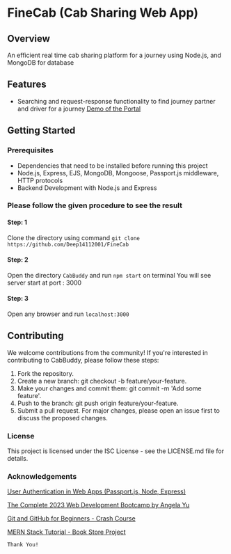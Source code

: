 # FineCab (Cab Sharing Web App)

## Overview
An efficient real time cab sharing platform for a journey using Node.js, and MongoDB for database

## Features
- Searching and request-response functionality to find journey partner and driver for a journey
[Demo of the Portal](https://github.com/Deep14112001/FineCab/blob/main/demo/demo.md)

## Getting Started
### Prerequisites
- Dependencies that need to be installed before running this project
- Node.js, Express, EJS, MongoDB, Mongoose, Passport.js middleware, HTTP protocols
- Backend Development with Node.js and Express
 
### Please follow the given procedure to see the result

#### Step: 1
  Clone the directory using command `git clone https://github.com/Deep14112001/FineCab`
#### Step: 2
  Open the directory `CabBuddy` and run `npm start` on terminal
  You will see server start at port : 3000
#### Step: 3
   Open any browser and run `localhost:3000`


## Contributing
We welcome contributions from the community! If you're interested in contributing to CabBuddy, please follow these steps:

1. Fork the repository.
2. Create a new branch: git checkout -b feature/your-feature.
3. Make your changes and commit them: git commit -m 'Add some feature'.
4. Push to the branch: git push origin feature/your-feature.
5. Submit a pull request.
For major changes, please open an issue first to discuss the proposed changes.

### License
This project is licensed under the ISC License - see the LICENSE.md file for details.

### Acknowledgements

[User Authentication in Web Apps (Passport.js, Node, Express)](https://www.youtube.com/watch?v=F-sFp_AvHc8&t=3468s)

[The Complete 2023 Web Development Bootcamp by Angela Yu](https://www.udemy.com/course/the-complete-web-development-bootcamp/)

[Git and GitHub for Beginners - Crash Course](https://www.youtube.com/watch?v=RGOj5yH7evk&t=2503s)



[MERN Stack Tutorial - Book Store Project](https://www.youtube.com/watch?v=-42K44A1oMA&list=PLq8CzP6POlA7-c6YPTPIa3xgjzLMGSh1t&index=2)



`Thank You!`